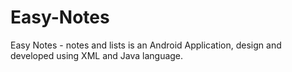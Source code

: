 # Easy-Notes
Easy Notes - notes and lists is an Android Application, design and developed using XML and Java language.
